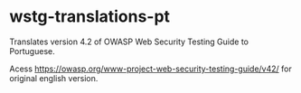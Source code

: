 # wstg-translations-pt
Translates version 4.2 of OWASP Web Security Testing Guide to Portuguese.

Acess https://owasp.org/www-project-web-security-testing-guide/v42/ for original english version.
